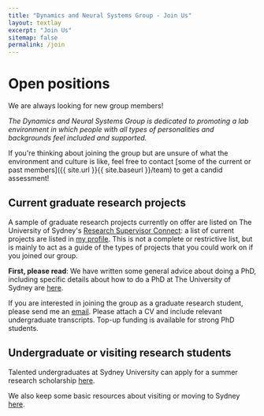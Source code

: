 ```yaml
---
title: "Dynamics and Neural Systems Group - Join Us"
layout: textlay
excerpt: "Join Us"
sitemap: false
permalink: /join
---
```


# Open positions

We are always looking for new group members!

_The Dynamics and Neural Systems Group is dedicated to promoting a lab environment in which people with all types of personalities and backgrounds feel included and supported._

If you're thinking about joining the group but are unsure of what the environment and culture is like, feel free to contact [some of the current or past members]({{ site.url }}{{ site.baseurl }}/team) to get a candid assessment!

## Current graduate research projects

A sample of graduate research projects currently on offer are listed on The University of Sydney's [Research Supervisor Connect](https://www.sydney.edu.au/research/research-supervisor-connect.html): a list of current projects are listed in [my profile](https://www.sydney.edu.au/research/opportunities/supervisors/1936).
This is not a complete or restrictive list, but is mainly to act as a guide of the types of projects that you could work on if you joined our group.

__First, please read__: We have written some general advice about doing a PhD, including specific details about how to do a PhD at The University of Sydney are [here](https://benfulcher.github.io/ResearchResources/DoingAPhD/).

If you are interested in joining the group as a graduate research student, please send me an [email](mailto:ben.fulcher@sydney.edu.au).
Please attach a CV and include relevant undergraduate transcripts.
Top-up funding is available for strong PhD students.

## Undergraduate or visiting research students

Talented undergraduates at Sydney University can apply for a summer research scholarship [here](http://sydney.edu.au/scholarships/undergraduate/faculty/science.shtml#DPSS).

We also keep some basic resources about visiting or moving to Sydney [here](https://benfulcher.github.io/ResearchResources/SydneyTips/).

<!--
<figure>
<img src="{{ site.url }}{{ site.baseurl }}/images/picpic/Gallery/DSC_0696.jpg" width="95%">
</figure> -->
